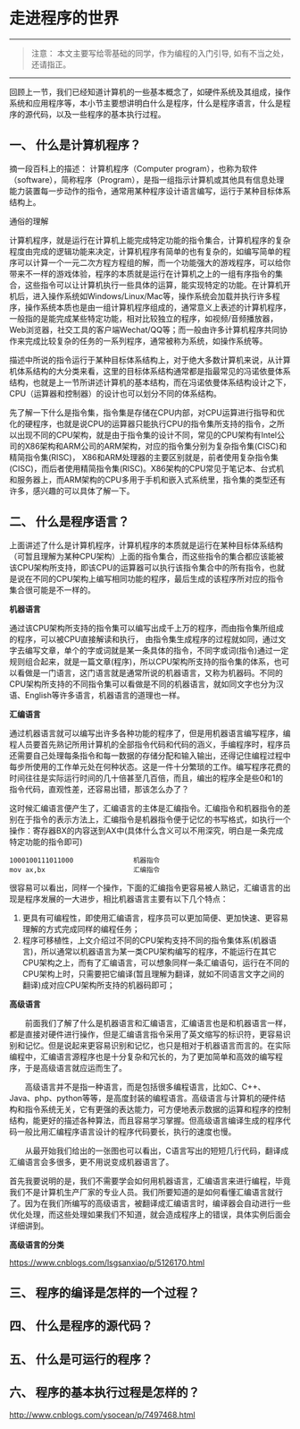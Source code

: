 # 走进程序的世界 #

----------

> 注意： 本文主要写给零基础的同学，作为编程的入门引导, 如有不当之处，还请指正。

----------

回顾上一节，我们已经知道计算机的一些基本概念了，如硬件系统及其组成，操作系统和应用程序等，本小节主要想讲明白什么是程序，什么是程序语言，什么是程序的源代码，以及一些程序的基本执行过程。


## 一、 什么是计算机程序？ ##


摘一段百科上的描述： 计算机程序（Computer program），也称为软件（software），简称程序（Program），是指一组指示计算机或其他具有信息处理能力装置每一步动作的指令，通常用某种程序设计语言编写，运行于某种目标体系结构上。

通俗的理解 

计算机程序，就是运行在计算机上能完成特定功能的指令集合，计算机程序的复杂程度由完成的逻辑功能来决定，计算机程序有简单的也有复杂的，如编写简单的程序可以计算一个一元二次方程方程组的解，而一个功能强大的游戏程序，可以给你带来不一样的游戏体验，程序的本质就是运行在计算机之上的一组有序指令的集合，这些指令可以让计算机执行一些具体的运算，能实现特定的功能。在计算机开机后，进入操作系统如Windows/Linux/Mac等，操作系统会加载并执行许多程序，操作系统本质也是由一组计算机程序组成的，通常意义上表述的计算机程序，一般指的是能完成某些特定功能，相对比较独立的程序，如视频/音频播放器，Web浏览器，社交工具的客户端Wechat/QQ等；而一般由许多计算机程序共同协作来完成比较复杂的任务的一系列程序，通常被称为系统，如操作系统等。

描述中所说的指令运行于某种目标体系结构上，对于绝大多数计算机来说，从计算机体系结构的大分类来看，这里的目标体系结构通常都是指最常见的冯诺依曼体系结构，也就是上一节所讲述计算机的基本结构，而在冯诺依曼体系结构设计之下，CPU（运算器和控制器）的设计也可以划分不同的体系结构。

先了解一下什么是指令集，指令集是存储在CPU内部，对CPU运算进行指导和优化的硬程序，也就是说CPU的运算器只能执行CPU的指令集所支持的指令，之所以出现不同的CPU架构，就是由于指令集的设计不同，常见的CPU架构有Intel公司的X86架构和ARM公司的ARM架构，对应的指令集分别为复杂指令集(CISC)和精简指令集(RISC)， X86和ARM处理器的主要区别就是，前者使用复杂指令集(CISC)，而后者使用精简指令集(RISC)。X86架构的CPU常见于笔记本、台式机和服务器上，而ARM架构的CPU多用于手机和嵌入式系统里，指令集的类型还有许多，感兴趣的可以具体了解一下。


## 二、 什么是程序语言？ ##

上面讲述了什么是计算机程序，计算机程序的本质就是运行在某种目标体系结构（可暂且理解为某种CPU架构）上面的指令集合，而这些指令的集合都应该能被该CPU架构所支持，即该CPU的运算器可以执行该指令集合中的所有指令，也就是说在不同的CPU架构上编写相同功能的程序，最后生成的该程序所对应的指令集合很可能是不一样的。

**机器语言**

通过该CPU架构所支持的指令集可以编写出成千上万的程序，而由指令集所组成的程序，可以被CPU直接解读和执行， 由指令集生成程序的过程就如同，通过文字去编写文章，单个的字或词就是某一条具体的指令，不同字或词(指令)通过一定规则组合起来，就是一篇文章(程序)，所以CPU架构所支持的指令集的体系，也可以看做是一门语言，这门语言就是通常所说的机器语言，又称为机器码。不同的CPU架构所支持的不同指令集可以看做是不同的机器语言，就如同文字也分为汉语、English等许多语言，机器语言的道理也一样。

**汇编语言**

通过机器语言就可以编写出许多各种功能的程序了，但是用机器语言编写程序，编程人员要首先熟记所用计算机的全部指令代码和代码的涵义，手编程序时，程序员还需要自己处理每条指令和每一数据的存储分配和输入输出，还得记住编程过程中每步所使用的工作单元处在何种状态。这是一件十分繁琐的工作。编写程序花费的时间往往是实际运行时间的几十倍甚至几百倍，而且，编出的程序全是些0和1的指令代码，直观性差，还容易出错，那该怎么办了？

这时候汇编语言便产生了，汇编语言的主体是汇编指令。汇编指令和机器指令的差别在于指令的表示方法上，汇编指令是机器指令便于记忆的书写格式，如执行一个操作：寄存器BX的内容送到AX中(具体什么含义可以不用深究，明白是一条完成特定功能的指令即可)

	1000100111011000               机器指令
	mov ax,bx                      汇编指令

很容易可以看出，同样一个操作，下面的汇编指令更容易被人熟记，汇编语言的出现是程序发展的一大进步，相比机器语言主要有以下几个特点：
1. 更具有可编程性，即使用汇编语言，程序员可以更加简便、更加快速、更容易理解的方式完成同样的编程任务；
2. 程序可移植性，上文介绍过不同的CPU架构支持不同的指令集体系(机器语言)，所以通常以机器语言为某一类CPU架构编写的程序，不能运行在其它CPU架构之上，而有了汇编语言，可以想象同样一条汇编语句，运行在不同的CPU架构上时，只需要把它编译(暂且理解为翻译，就如不同语言文字之间的翻译)成对应CPU架构所支持的机器码即可；


**高级语言**

 　　前面我们了解了什么是机器语言和汇编语言，汇编语言也是和机器语言一样，都是直接对硬件进行操作，但是汇编语言指令采用了英文缩写的标识符，更容易识别和记忆。但是说起来更容易识别和记忆，也只是相对于机器语言而言的。在实际编程中，汇编语言源程序也是十分复杂和冗长的，为了更加简单和高效的编写程序，于是高级语言就应运而生了。

　　高级语言并不是指一种语言，而是包括很多编程语言，比如C、C++、Java、php、python等等，是高度封装的编程语言。高级语言与计算机的硬件结构和指令系统无关，它有更强的表达能力，可方便地表示数据的运算和程序的控制结构，能更好的描述各种算法，而且容易学习掌握。但高级语言编译生成的程序代码一般比用汇编程序语言设计的程序代码要长，执行的速度也慢。

　　从最开始我们给出的一张图也可以看出，C语言写出的短短几行代码，翻译成汇编语言会多很多，更不用说变成机器语言了。




首先我要说明的是，我们不需要学会如何用机器语言，汇编语言来进行编程，毕竟我们不是计算机生产厂家的专业人员。我们所要知道的是如何看懂汇编语言就行了。因为在我们所编写的高级语言，被翻译成汇编语言时，编译器会自动进行一些优化处理，而这些处理如果我们不知道，就会造成程序上的错误，具体实例后面会详细讲到。


**高级语言的分类**


https://www.cnblogs.com/lsgsanxiao/p/5126170.html



## 三、 程序的编译是怎样的一个过程？ ##



## 四、 什么是程序的源代码？ ##





## 五、 什么是可运行的程序？ ##





## 六、 程序的基本执行过程是怎样的？ ##



http://www.cnblogs.com/ysocean/p/7497468.html

